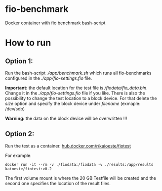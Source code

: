 # fio-benchmark
Docker container with fio benchmark bash-script

# How to run

## Option 1:

Run the bash-script *./app/benchmark.sh* which runs all fio-benchmarks configured in the *./app/fio-settings.fio* file.

**Important:** the default location for the test file is */fiodata/fio_data.bin*. Change it in the *./app/fio-settings.fio* file if you like. There is also the possibility to change the test location to a block device. For that delete the *size* option and specify the block device under *filename* (exmaple: /dev/sdb)

**Warning:** the data on the block device will be overwritten !!!

## Option 2:

Run the test as a container. [hub.docker.com/r/kaioeste/fiotest](https://hub.docker.com/r/kaioeste/fiotest)

For example:

`docker run -it --rm -v ./fiodata:/fiodata -v ./results:/app/results kaioeste/fiotest:v0.2`

The first volume mount is where the 20 GB Testfile will be created and the second one specifies the location of the result files.